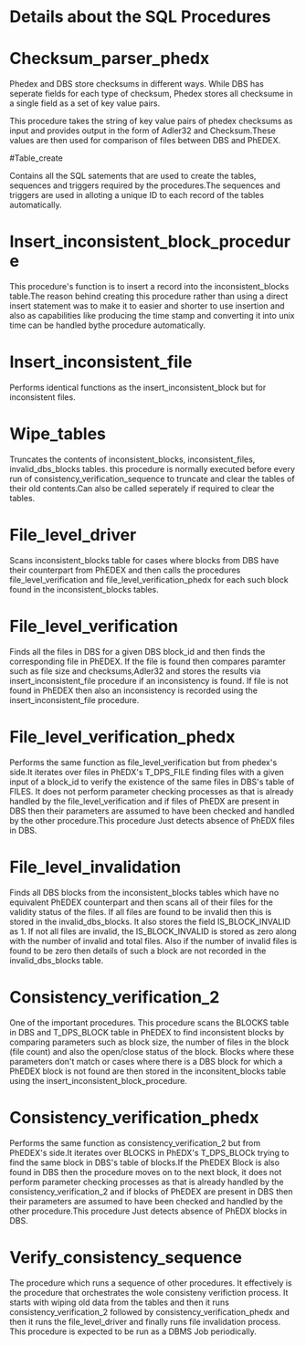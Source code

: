 # Details about the SQL Procedures

# Checksum\_parser\_phedx

Phedex and DBS store checksums in different ways. While DBS has seperate fields for each type of checksum, Phedex stores all checksume in a single field as a set of key value pairs.

This procedure takes the string of key value pairs of phedex checksums as input and provides output in the form of Adler32 and Checksum.These values are then used for comparison of files between DBS and PhEDEX.

#Table\_create

Contains all the SQL satements that are used to create the tables, sequences and triggers required by the procedures.The sequences and triggers are used in alloting a unique ID to each record of the tables automatically.

 
# Insert\_inconsistent\_block\_procedure
 
This procedure's function is to insert a record into the inconsistent\_blocks table.The reason behind creating this procedure rather than using a direct insert statement was to make it to easier and shorter to use insertion and also as capabilities like producing the time stamp and converting it into unix time can be handled bythe procedure automatically.

# Insert\_inconsistent\_file

Performs identical functions as the insert\_inconsistent\_block but for inconsistent files.

# Wipe\_tables

Truncates the contents of inconsistent\_blocks, inconsistent\_files, invalid\_dbs\_blocks tables. this procedure is normally executed before every run of consistency\_verification\_sequence to truncate and clear the tables of their old contents.Can also be called seperately if required to clear the tables.

# File\_level\_driver

Scans inconsistent\_blocks table for cases where blocks from DBS have their counterpart from PhEDEX and then calls the procedures file\_level\_verification and file\_level\_verification\_phedx for each such block found in the inconsistent\_blocks tables.

# File\_level\_verification

Finds all the files in DBS for a given DBS block\_id and then finds the corresponding file in PhEDEX. If the file is found then compares paramter such as file size and checksums,Adler32 and stores the results via insert\_inconsistent\_file procedure if an inconsistency is found. If file is not found in PhEDEX then also an inconsistency is recorded using the insert\_inconsistent\_file procedure.

# File\_level\_verification\_phedx

Performs the same function as file\_level\_verification but from phedex's side.It iterates over files in PhEDX's T\_DPS\_FILE finding files with a given input of a  block\_id to verify the existence of the same 
files in DBS's table of FILES. It does not perform parameter checking processes as that is already handled by the file\_level\_verification and if files of PhEDX are present in DBS then their parameters are assumed to have been 
checked and handled by the other procedure.This procedure Just detects absence of PhEDX files in DBS. 

# File\_level\_invalidation

Finds all DBS blocks from the inconsistent\_blocks tables which have no equivalent PhEDEX counterpart and then scans all of their files for the validity status of the files. If all files are found to be invalid then this is stored in the invalid\_dbs\_blocks. It also stores the field IS\_BLOCK\_INVALID as 1. If not all files are invalid, the IS\_BLOCK\_INVALID is stored as zero along with the number of invalid and total files.
Also if the number of invalid files is found to be zero then details of such a block are not recorded in the invalid\_dbs\_blocks table.

# Consistency\_verification\_2

One of the important procedures. This procedure scans the BLOCKS table in DBS and T\_DPS\_BLOCK table in PhEDEX to find inconsistent blocks by comparing parameters such as block size, the number of files in the block (file count) and also the open/close status of the block. Blocks where these parameters don't match or cases where there is a DBS block for which a PhEDEX block is not found are then stored in the inconsitent\_blocks table using the insert\_inconsistent\_block\_procedure.

# Consistency\_verification\_phedx

Performs the same function as consistency\_verification\_2 but from PhEDEX's side.It iterates over BLOCKS in PhEDX's T\_DPS\_BLOCk trying to find  the same 
block in DBS's table of blocks.If the PhEDEX Block is also found in DBS then the procedure moves on to the next block, it does not perform parameter checking processes as that is already handled by the consistency\_verification\_2 and if blocks of PhEDEX are present in DBS then their parameters are assumed to have been 
checked and handled by the other procedure.This procedure Just detects absence of PhEDX blocks in DBS.

# Verify\_consistency\_sequence

The procedure which runs a sequence of other procedures. It effectively is the procedure that orchestrates the wole consisteny verifiction process. It starts with wiping old data from the tables and then it runs consistency\_verification\_2 followed by consistency\_verification_phedx and then it runs the file\_level\_driver and finally runs file invalidation process. This procedure is expected to be run as a DBMS Job periodically.
